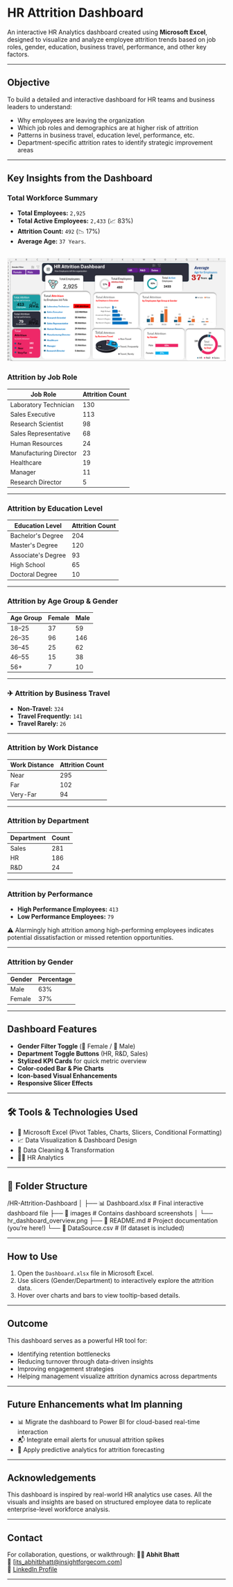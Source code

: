 #  HR Attrition Dashboard

An interactive HR Analytics dashboard created using **Microsoft Excel**, designed to visualize and analyze employee attrition trends based on job roles, gender, education, business travel, performance, and other key factors.

---

##  Objective

To build a detailed and interactive dashboard for HR teams and business leaders to understand:
- Why employees are leaving the organization
- Which job roles and demographics are at higher risk of attrition
- Patterns in business travel, education level, performance, etc.
- Department-specific attrition rates to identify strategic improvement areas

---

##  Key Insights from the Dashboard

###  Total Workforce Summary
- **Total Employees:** `2,925`
- **Total Active Employees:** `2,433` (📈 83%)
- **Attrition Count:** `492` (📉 17%)
- **Average Age:** `37 Years`.
  
![](./imagess/HR_attrition_Dashboard.png)
---

###  Attrition by Job Role
| Job Role                  | Attrition Count |
|--------------------------|-----------------|
| Laboratory Technician     | 130             |
| Sales Executive           | 113             |
| Research Scientist        | 98              |
| Sales Representative      | 68              |
| Human Resources           | 24              |
| Manufacturing Director    | 23              |
| Healthcare                | 19              |
| Manager                   | 11              |
| Research Director         | 5               |

---

###  Attrition by Education Level
| Education Level      | Attrition Count |
|----------------------|-----------------|
| Bachelor's Degree     | 204             |
| Master's Degree       | 120             |
| Associate's Degree    | 93              |
| High School           | 65              |
| Doctoral Degree       | 10              |

---

###  Attrition by Age Group & Gender
| Age Group | Female | Male |
|-----------|--------|------|
| 18–25     | 37     | 59   |
| 26–35     | 96     | 146  |
| 36–45     | 25     | 62   |
| 46–55     | 15     | 38   |
| 56+       | 7      | 10   |

---

### ✈ Attrition by Business Travel
- **Non-Travel:** `324`
- **Travel Frequently:** `141`
- **Travel Rarely:** `26`

---

###  Attrition by Work Distance
| Work Distance | Attrition Count |
|---------------|-----------------|
| Near          | 295             |
| Far           | 102             |
| Very-Far      | 94              |

---

###  Attrition by Department
| Department | Count |
|------------|-------|
| Sales      | 281   |
| HR         | 186   |
| R&D        | 24    |

---

###  Attrition by Performance
- **High Performance Employees:** `413`
- **Low Performance Employees:** `79`

⚠️ Alarmingly high attrition among high-performing employees indicates potential dissatisfaction or missed retention opportunities.

---

###  Attrition by Gender
| Gender | Percentage |
|--------|------------|
| Male   | 63%        |
| Female | 37%        |

---

##  Dashboard Features

- **Gender Filter Toggle** (👩 Female / 👨 Male)
- **Department Toggle Buttons** (HR, R&D, Sales)
- **Stylized KPI Cards** for quick metric overview
- **Color-coded Bar & Pie Charts**
- **Icon-based Visual Enhancements**
- **Responsive Slicer Effects**

---

## 🛠 Tools & Technologies Used

- 📘 Microsoft Excel (Pivot Tables, Charts, Slicers, Conditional Formatting)
- 📈 Data Visualization & Dashboard Design
- 🧹 Data Cleaning & Transformation
- 👩‍💼 HR Analytics

---

## 📁 Folder Structure

/HR-Attrition-Dashboard
│
├── 📊 Dashboard.xlsx # Final interactive dashboard file
├── 📂 images # Contains dashboard screenshots
│ └── hr_dashboard_overview.png
├── 📄 README.md # Project documentation (you’re here!)
└── 📄 DataSource.csv # (If dataset is included)


---

##  How to Use

1. Open the `Dashboard.xlsx` file in Microsoft Excel.
2. Use slicers (Gender/Department) to interactively explore the attrition data.
3. Hover over charts and bars to view tooltip-based details.

---

##  Outcome

This dashboard serves as a powerful HR tool for:
- Identifying retention bottlenecks
- Reducing turnover through data-driven insights
- Improving engagement strategies
- Helping management visualize attrition dynamics across departments

---


##  Future Enhancements what Im planning

- 📊 Migrate the dashboard to Power BI for cloud-based real-time interaction
- 📬 Integrate email alerts for unusual attrition spikes
- 🧠 Apply predictive analytics for attrition forecasting

---

##  Acknowledgements

This dashboard is inspired by real-world HR analytics use cases. All the visuals and insights are based on structured employee data to replicate enterprise-level workforce analysis.

---

##  Contact

For collaboration, questions, or walkthrough:
**👨‍💻 Abhit Bhatt**  
📧 [its_abhitbhatt@insightforgecom.com]  
🔗 [LinkedIn Profile](https://www.linkedin.com/in/abhit-bhatt007)

---


